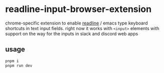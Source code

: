 # readline-input-browser-extension

chrome-specific extension to enable [readline](https://tiswww.case.edu/php/chet/readline/rltop.html) / emacs type keyboard shortcuts in text input fields. right now it works with `<input>` elements with support on the way for the inputs in slack and discord web apps

## usage

```sh
pnpm i
pnpm run dev
```

